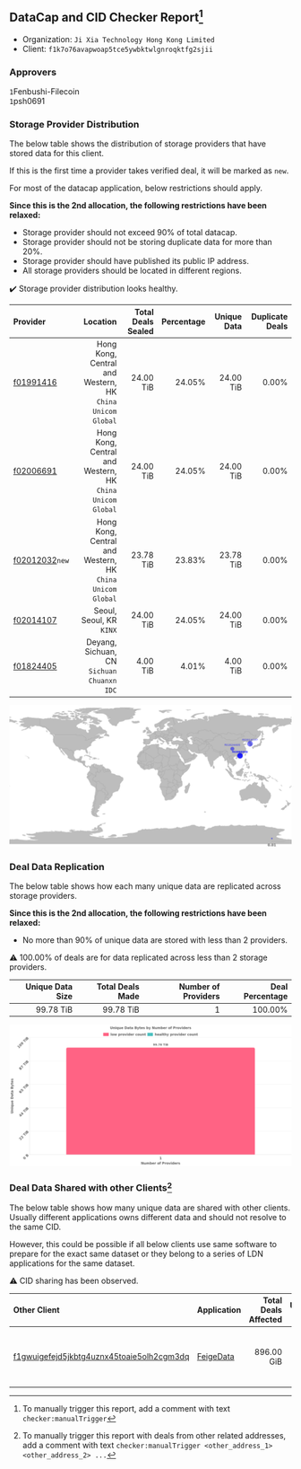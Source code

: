 ## DataCap and CID Checker Report[^1]
 - Organization: `Ji Xia Technology Hong Kong Limited`
 - Client: `f1k7o76avapwoap5tce5ywbktwlgnroqktfg2sjii`
### Approvers
`1`Fenbushi-Filecoin<br/>`1`psh0691

### Storage Provider Distribution
The below table shows the distribution of storage providers that have stored data for this client.

If this is the first time a provider takes verified deal, it will be marked as `new`.

For most of the datacap application, below restrictions should apply.

**Since this is the 2nd allocation, the following restrictions have been relaxed:**
 - Storage provider should not exceed 90% of total datacap.
 - Storage provider should not be storing duplicate data for more than 20%.
 - Storage provider should have published its public IP address.
 - All storage providers should be located in different regions.

✔️ Storage provider distribution looks healthy.

| Provider                                                    |                                                     Location | Total Deals Sealed | Percentage | Unique Data | Duplicate Deals |
| :---------------------------------------------------------- | -----------------------------------------------------------: | -----------------: | ---------: | ----------: | --------------: |
| [f01991416](https://filfox.info/en/address/f01991416)       | Hong Kong, Central and Western, HK<br/>`China Unicom Global` |          24.00 TiB |     24.05% |   24.00 TiB |           0.00% |
| [f02006691](https://filfox.info/en/address/f02006691)       | Hong Kong, Central and Western, HK<br/>`China Unicom Global` |          24.00 TiB |     24.05% |   24.00 TiB |           0.00% |
| [f02012032](https://filfox.info/en/address/f02012032)`new`  | Hong Kong, Central and Western, HK<br/>`China Unicom Global` |          23.78 TiB |     23.83% |   23.78 TiB |           0.00% |
| [f02014107](https://filfox.info/en/address/f02014107)       |                                  Seoul, Seoul, KR<br/>`KINX` |          24.00 TiB |     24.05% |   24.00 TiB |           0.00% |
| [f01824405](https://filfox.info/en/address/f01824405)       |                Deyang, Sichuan, CN<br/>`Sichuan Chuanxn IDC` |           4.00 TiB |      4.01% |    4.00 TiB |           0.00% |

<img src="https://raw.githubusercontent.com/data-preservation-programs/filplus-checker-assets/main/filecoin-project/filecoin-plus-large-datasets/issues/1127/1679278681317.png"/>

### Deal Data Replication
The below table shows how each many unique data are replicated across storage providers.


**Since this is the 2nd allocation, the following restrictions have been relaxed:**
- No more than 90% of unique data are stored with less than 2 providers.

⚠️ 100.00% of deals are for data replicated across less than 2 storage providers.

| Unique Data Size | Total Deals Made | Number of Providers | Deal Percentage |
| ---------------: | ---------------: | ------------------: | --------------: |
|        99.78 TiB |        99.78 TiB |                   1 |         100.00% |

<img src="https://raw.githubusercontent.com/data-preservation-programs/filplus-checker-assets/main/filecoin-project/filecoin-plus-large-datasets/issues/1127/1679278682063.png"/>

### Deal Data Shared with other Clients[^3]
The below table shows how many unique data are shared with other clients.
Usually different applications owns different data and should not resolve to the same CID.

However, this could be possible if all below clients use same software to prepare for the exact same dataset or they belong to a series of LDN applications for the same dataset.

⚠️ CID sharing has been observed.

| Other Client                                                                                                          | Application                                                                              | Total Deals Affected | Unique CIDs | Approvers                                                                 |
| :-------------------------------------------------------------------------------------------------------------------- | :--------------------------------------------------------------------------------------- | -------------------: | ----------: | :------------------------------------------------------------------------ |
| [f1gwuigefejd5jkbtg4uznx45toaie5olh2cgm3dq](https://filfox.info/en/address/f1gwuigefejd5jkbtg4uznx45toaie5olh2cgm3dq) | [FeigeData](https://github.com/filecoin-project/filecoin-plus-large-datasets/issues/653) |           896.00 GiB |          28 | `1`Fenbushi-Filecoin<br/>`1`kernelogic<br/>`1`liyunzhi-666<br/>`1`psh0691 |

[^1]: To manually trigger this report, add a comment with text `checker:manualTrigger`

[^2]: Deals from those addresses are combined into this report as they are specified with `checker:manualTrigger`

[^3]: To manually trigger this report with deals from other related addresses, add a comment with text `checker:manualTrigger <other_address_1> <other_address_2> ...`
